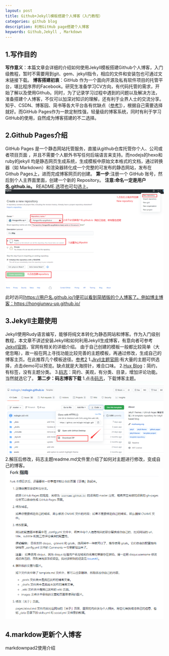 ```yaml
---
layout: post
title: Github+Jekyll模板搭建个人博客（入门教程）
categories: github blog
description: 利用GitHub page搭建个人博客
keywords: Github,Jekyll , Markdown
---
```

## 1.写作目的 ##
**写作意义**：本篇文章会详细的介绍如何使用Jekyll模板搭建Github个人博客，入门级教程，暂时不需要用到git、gem、jekyll指令，相应的文件和安装包也可通过文末链接下载。
**博客搭建初衷**：GitHub 作为一个面向开源及私有软件项目的托管平台，堪比程序界的Facebook。研究生准备学习CV方向，有代码托管的需求，开始了解以及使用Github。同时，为了记录学习过程中遇到的问题以及解决方法，准备搭建个人博客，不仅可以加深对知识的理解，还有利于业界人士的交流分享。
知乎、CSDN、博客园、简书等各大平台各有优缺点（[参考1](https://blog.csdn.net/grape875499765/article/details/79017906)），根据自己需要选择就好。而GitHub Pages作为一款定制性强，轻量级的博客系统，同时有利于学习GitHub的使用，自然成为博客搭建的不二选择。
## 2.Github Pages介绍 ## 
GitHub Pages 是一个静态网站托管服务，直接从github仓库托管你个人、公司或者项目页面 ，并且不需要个人额外书写任何后端语言来支持。而nodejs的hexo和ruby的jekyll 均是静态网页生成系统，生成模板中原始文本格式的文档，通过转换器（如 Markdown）和渲染器转化成一个完整的可发布的静态网站，发布在Github Pages上，进而完成博客网页的创建。
**第一步**:注册一个 GitHub 账号，然后到个人主界面里面，创建一个新的 Repository。
**注意:命名一定是用户名.github.io。** README.选项也可勾选上。
![github-pages](/images/blog/github-pages.png)
此时访问[https://用户名.github.io/]便可以看到简陋版的个人博客了。例如博主博客：https://hongjunwu-up.github.io/
## 3.Jekyll主题使用 ##
Jekyll使用Rudy语言编写，能够将纯文本转化为静态网站和博客。作为入门级别教程，本文章不讲述安装Jekyll和如何利用Jekyll生成博客，有意向者可参考[Jekyll官网](https://www.jekyll.com.cn/)，官网有相关的详细介绍。
由于自己创建的模板一般都比较简单（大佬忽略），故一般在网上寻找功能比较完善的主题模板，再通过修改，生成自己的博客主页。在此推荐几个模板途径。[参考2](https://blog.csdn.net/chen_z_p/article/details/103132625)
1.[Jkyll主题官网](http://jekyllthemes.org/):有大量的主题可供选择，点击demo可以预览。缺点就是大海捞针，难合口味。
2.[Hux Blog](https://github.com/Huxpro/huxpro.github.io)：简约，有标签，没有主题分类。
3.[码志](https://github.com/mzlogin/mzlogin.github.io)：简约、美观，有分类、目录，增加评论功能。当然就选它了。
**第二步：码志博客下载**
1.点击[码志](https://github.com/mzlogin/mzlogin.github.io)，下载博客主题。
![mz-blog-load.png](/images/blog/mz-blog-load.png)
2.解压后修改，码志主题readme.md文件里介绍了如何对主题进行修改，变成自己的博客。
![mz-blog-change.png](/images/blog/mz-blog-change.png)

## 4.markdow更新个人博客 ##
markdownpad2使用介绍